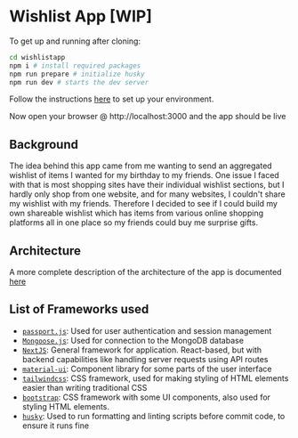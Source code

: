 # Wishlist App [WIP]

To get up and running after cloning:

```bash
cd wishlistapp
npm i # install required packages
npm run prepare # initialize husky
npm run dev # starts the dev server
```

Follow the instructions [here](/doc/environment.md) to set up your environment.

Now open your browser @ http://localhost:3000 and the app should be live

## Background

The idea behind this app came from me wanting to send an aggregated wishlist of items I wanted for my birthday to my friends. One issue I faced with that is most shopping sites have their individual wishlist sections, but I hardly only shop from one website, and for many websites, I couldn't share my wishlist with my friends. Therefore I decided to see if I could build my own shareable wishlist which has items from various online shopping platforms all in one place so my friends could buy me surprise gifts.

## Architecture

A more complete description of the architecture of the app is documented [here](/doc/architecture.md)

## List of Frameworks used

- [`passport.js`](https://www.passportjs.org/): Used for user authentication and session management
- [`Mongoose.js`](https://mongoosejs.com/): Used for connection to the MongoDB database
- [`NextJS`](https://nextjs.org/): General framework for application. React-based, but with backend capabilities like handling server requests using API routes
- [`material-ui`](https://mui.com/): Component library for some parts of the user interface
- [`tailwindcss`](https://tailwindcss.com/): CSS framework, used for making styling of HTML elements easier than writing traditional CSS
- [`bootstrap`](https://getbootstrap.com/): CSS framework with some UI components, also used for styling HTML elements.
- [`husky`](https://typicode.github.io/husky/#/): Used to run formatting and linting scripts before commit code, to ensure it runs fine
